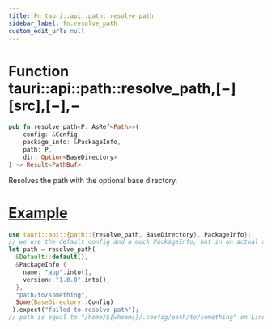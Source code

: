 ```yaml
---
title: Fn tauri::api::path::resolve_path
sidebar_label: fn.resolve_path
custom_edit_url: null
---
```


# Function tauri::api::path::resolve_path,\[−]\[src],\[−],−

```rs
pub fn resolve_path<P: AsRef<Path>>(
    config: &Config, 
    package_info: &PackageInfo, 
    path: P, 
    dir: Option<BaseDirectory>
) -> Result<PathBuf>
```

Resolves the path with the optional base directory.

# [Example](/docs/api/rust/tauri/about:blank#example)

```rs
use tauri::api::{path::{resolve_path, BaseDirectory}, PackageInfo};
// we use the default config and a mock PackageInfo, but in an actual app you should get the Config created from tauri.conf.json and the app's PackageInfo instance
let path = resolve_path(
  &Default::default(),
  &PackageInfo {
    name: "app".into(),
    version: "1.0.0".into(),
  },
  "path/to/something",
  Some(BaseDirectory::Config)
 ).expect("failed to resolve path");
// path is equal to "/home/${whoami}/.config/path/to/something" on Linux
```
